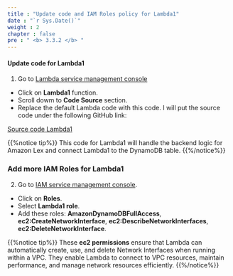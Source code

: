 ```yaml
---
title : "Update code and IAM Roles policy for Lambda1"
date : "`r Sys.Date()`"
weight : 2
chapter : false
pre : " <b> 3.3.2 </b> "
---
```



#### Update code for Lambda1 
1. Go to [Lambda service management console](https://ap-southeast-2.console.aws.amazon.com/lambda/home)
  + Click on **Lambda1** function.
  + Scroll dowm to **Code Source** section.
  + Replace the default Lambda code with this code. I will put the source code under the following GitHub link:
    
  [Source code Lambda1](https://ap-southeast-2.console.aws.amazon.com/lambda/home)

{{%notice tip%}}
This code for Lambda1 will handle the backend logic for Amazon Lex and connect Lambda1 to the DynamoDB table.
{{%/notice%}}

### Add more IAM Roles for Lambda1
2. Go to [IAM service management console](https://us-east-1.console.aws.amazon.com/iam/home).
  + Click on **Roles**.
  + Select **Lambda1 role**.
  + Add these roles: **AmazonDynamoDBFullAccess**, **ec2:CreateNetworkInterface**, **ec2:DescribeNetworkInterfaces**, **ec2:DeleteNetworkInterface**.

{{%notice tip%}}
These **ec2 permissions** ensure that Lambda can automatically create, use, and delete Network Interfaces when running within a VPC. They enable Lambda to connect to VPC resources, maintain performance, and manage network resources efficiently.
{{%/notice%}}



